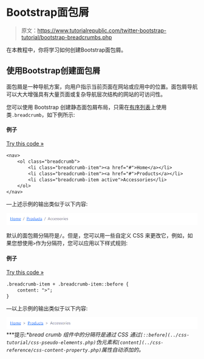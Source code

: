 # Bootstrap面包屑

> 原文：<https://www.tutorialrepublic.com/twitter-bootstrap-tutorial/bootstrap-breadcrumbs.php>

在本教程中，你将学习如何创建Bootstrap面包屑。

## 使用Bootstrap创建面包屑

面包屑是一种导航方案，向用户指示当前页面在网站或应用中的位置。面包屑导航可以大大增强具有大量页面或复杂导航层次结构的网站的可访问性。

您可以使用 Bootstrap 创建静态面包屑布局，只需在[有序列表](../html-tutorial/html-lists.php)上使用类`.breadcrumb`，如下例所示:

#### 例子

[Try this code »](../codelab.php?topic=bootstrap&file=breadcrumb "Try this code using online Editor")

```
<nav>
    <ol class="breadcrumb">
        <li class="breadcrumb-item"><a href="#">Home</a></li>
        <li class="breadcrumb-item"><a href="#">Products</a></li>
        <li class="breadcrumb-item active">Accessories</li>
    </ol>
</nav>
```

—上述示例的输出类似于以下内容:

[![Bootstrap Breadcrumb](img/165a2c74597babe859f857ebc4f5bb8a.png)](../codelab.php?topic=bootstrap&file=breadcrumb) 

默认的面包屑分隔符是`/`。但是，您可以用一些自定义 CSS 来更改它，例如，如果您想使用`>`作为分隔符，您可以应用以下样式规则:

#### 例子

[Try this code »](../codelab.php?topic=bootstrap&file=changing-breadcrumb-separator "Try this code using online Editor")

```
.breadcrumb-item + .breadcrumb-item::before {
    content: ">";
}
```

—以上示例的输出类似于以下内容:

[![Bootstrap Breadcrumb with Custom Separator](img/5ebc1690a591e8e16d57d6f34f50f99d.png)](../codelab.php?topic=bootstrap&file=changing-breadcrumb-separator)  ***提示:**bread crumb 组件中的分隔符是通过 CSS 通过`[::before](../css-tutorial/css-pseudo-elements.php)`伪元素和`[content](../css-reference/css-content-property.php)`属性自动添加的。*